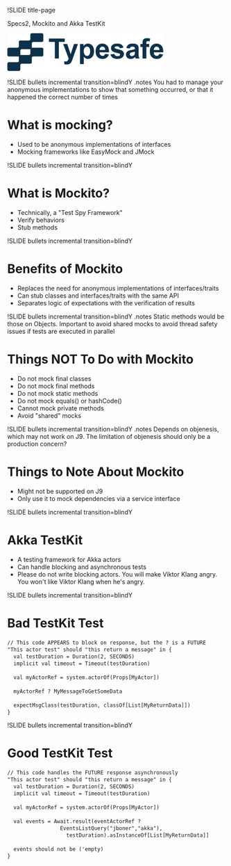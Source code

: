 !SLIDE title-page

Specs2, Mockito and Akka TestKit

<img src="typesafe-logo-081111.png" class="illustration" note="final slash needed"/>

!SLIDE bullets incremental transition=blindY
.notes You had to manage your anonymous implementations to show that something occurred, or that it happened the correct number of times
# What is mocking?

* Used to be anonymous implementations of interfaces
* Mocking frameworks like EasyMock and JMock

!SLIDE bullets incremental transition=blindY
# What is Mockito?

* Technically, a "Test Spy Framework"
* Verify behaviors 
* Stub methods

!SLIDE bullets incremental transition=blindY
# Benefits of Mockito

* Replaces the need for anonymous implementations of interfaces/traits
* Can stub classes and interfaces/traits with the same API
* Separates logic of expectations with the verification of results

!SLIDE bullets incremental transition=blindY
.notes Static methods would be those on Objects.  Important to avoid shared mocks to avoid thread safety issues if tests are executed in parallel
# Things NOT To Do with Mockito

* Do not mock final classes
* Do not mock final methods
* Do not mock static methods
* Do not mock equals() or hashCode()
* Cannot mock private methods
* Avoid "shared" mocks

!SLIDE bullets incremental transition=blindY
.notes Depends on objenesis, which may not work on J9. The limitation of objenesis should only be a production concern?
# Things to Note About Mockito

* Might not be supported on J9
* Only use it to mock dependencies via a service interface

!SLIDE bullets incremental transition=blindY
# Akka TestKit

* A testing framework for Akka actors
* Can handle blocking and asynchronous tests
* Please do not write blocking actors.  You will make Viktor Klang angry.  You won't like Viktor Klang when he's angry.

!SLIDE bullets incremental transition=blindY
# Bad TestKit Test

    // This code APPEARS to block on response, but the ? is a FUTURE
    "This actor test" should "this return a message" in {
      val testDuration = Duration(2, SECONDS)
      implicit val timeout = Timeout(testDuration)

      val myActorRef = system.actorOf(Props[MyActor])

      myActorRef ? MyMessageToGetSomeData

      expectMsgClass(testDuration, classOf[List[MyReturnData]])
    }

!SLIDE bullets incremental transition=blindY
# Good TestKit Test

    // This code handles the FUTURE response asynchronously
    "This actor test" should "this return a message" in {
      val testDuration = Duration(2, SECONDS)
      implicit val timeout = Timeout(testDuration)

      val myActorRef = system.actorOf(Props[MyActor])

      val events = Await.result(eventActorRef ? 
                     EventsListQuery("jboner","akka"),
                       testDuration).asInstanceOf[List[MyReturnData]]

      events should not be ('empty)
    }

